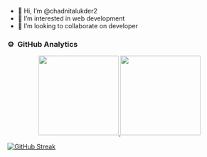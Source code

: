 
- 👋 Hi, I’m @chadnitalukder2
- 👀 I’m interested in web development
- 💞️ I’m looking to collaborate on developer

### ⚙️ &nbsp;GitHub Analytics
<div style="text-align: center">
  
<p align="center">
<a href="https://github.com/chadnitalukder2">
  <img height="180em" src="https://github-readme-stats-eight-theta.vercel.app/api?username=chadnitalukder2&show_icons=true&theme=algolia&include_all_commits=true&count_private=true"/>
  <img height="180em" src="https://github-readme-stats-eight-theta.vercel.app/api/top-langs/?username=chadnitalukder2&layout=compact&langs_count=8&theme=algolia"/>
</a>
</p>
</div>


[![GitHub Streak](https://github-readme-streak-stats.herokuapp.com/?user=chadnitalukder2&currStreakNum=2FD3EB&fire=pink&sideLabels=F00&theme=nightowl)](https://git.io/streak-stats)
